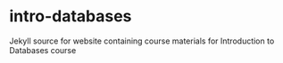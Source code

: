 # intro-databases
Jekyll source for website containing course materials for Introduction to Databases course
